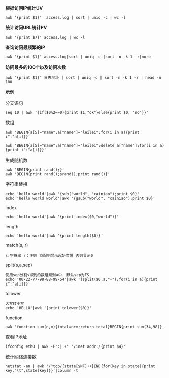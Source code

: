 **根据访问IP统计UV**

`awk '{print $1}'  access.log | sort | uniq -c | wc -l`

**统计访问URL统计PV**

	awk '{print $7}' access.log | wc -l
**查询访问最频繁的IP**

	awk '{print $1}' access.log|sort | uniq -c |sort -n -k 1 -r|more
	
**访问最多的100个ip及访问次数**

	awk '{print $1}' 日志地址 | sort | uniq -c | sort -n -k 1 -r | head -n 100
	
**示例**

分支语句

	seq 10 | awk '{if($0%2==0){print $1,"ok"}else{print $0, "no"}}'

数组

	awk 'BEGIN{a[5]="name";a["name"]="leilei";for(i in a){print i":"a[i]}}'
	
	awk 'BEGIN{a[5]="name";a["name"]="leilei";delete a["name"];for(i in a){print i":"a[i]}}'
	
生成随机数

	awk 'BEGIN{print rand();}'
	awk 'BEGIN{print rand();srand();print rand()}'
	
字符串替换

	echo 'hello world'|awk '{sub("world", "cainiao");print $0}'
	echo 'hello world world'|awk '{gsub("world", "cainiao");print $0}'
	
index 

	echo 'hello world'|awk '{print index($0,"world")}'

length
	
	echo 'hello world'|awk '{print length($0)}'
	
match(s, r) 

	s:字符串 r：正则 匹配到显示起始位置 否则显示0
split(s,a,sep)
	
	使用sep分割s得到的数组赋到a中. 默认sep为FS
	echo '00-22-77-98-88-99-54'|awk '{split($0,a,"-");for(i in a){print i":"a[i]}}'
	
tolower
	
	大写转小写
	echo 'HELLO'|awk '{print tolower($0)}'
	
function

	awk 'function sum(n,m){total=n+m;return total}BEGIN{print sum(34,98)}'
	
查看IP地址

	ifconfig eth0 | awk -F':| +' '/inet addr:/{print $4}'

统计网络连接数

	netstat -an | awk '/^tcp/{state[$NF]++}END{for(key in state){print key,"\t",state[key]}}'|column -t